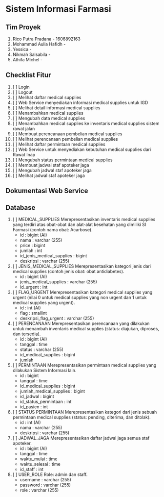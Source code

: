# Sistem Informasi Farmasi

## Tim Proyek
1. Rico Putra Pradana - 1606892163
2. Mohammad Aulia Hafidh - 
3. Yessica - 
4. Nikmah Salsabila -
5. Athifa Michel -

## Checklist Fitur
1. [ ] Login
2. [ ] Logout
3. [ ] Melihat daftar medical supplies
4. [ ] Web Service menyediakan informasi medical supplies untuk IGD
5. [ ] Melihat detail informasi medical supplies
6. [ ] Menambahkan medical supplies
7. [ ] Mengubah data medical supplies
8. [ ] Menambahkan medical supplies ke inventaris medical supplies sistem rawat jalan
9. [ ] Membuat perencanaan pembelian medical supplies
10. [ ] Melihat perencanaan pembelian medical supplies
11. [ ] Melihat daftar permintaan medical supplies
12. [ ] Web Service untuk menyediakan kebutuhan medical supplies dari Rawat Inap
13. [ ] Mengubah status permintaan medical supplies
14. [ ] Membuat jadwal staf apoteker jaga
15. [ ] Mengubah jadwal staf apoteker jaga
16. [ ] Melihat jadwal staf apoteker jaga

## Dokumentasi Web Service


## Database
1. [ ] MEDICAL_SUPPLIES
	Merepresentasikan inventaris medical supplies yang terdiri atas obat-obat dan alat-alat kesehatan yang dimiliki SI Farmasi (contoh nama obat: Acarbose).
	- id : bigint (AI)
	- nama : varchar (255)
	- price : bigint
	- jumlah : int
	- id_jenis_medical_supplies : bigint
	- deskripsi : varchar (255)
2. [ ] JENIS_MEDICAL_SUPPLIES
	Merepresentasikan kategori jenis dari medical supplies (contoh jenis obat: obat antidiabetes).
	- id : bigint (AI)
	- jenis_medical_supplies : varchar (255)
	- id_urgent : int
3. [ ] FLAG_URGENT
	Merepresentasikan kategori medical supplies yang urgent (nilai 0 untuk medical supplies yang non urgent dan 1 untuk medical supplies yang urgent). 
	- id : int (AI)
	- flag : smallint
	- deskripsi_flag_urgent : varchar (255)
4. [ ] PERENCANAAN
	Merepresentasikan perencanaan yang dilakukan untuk menambah inventaris medical supplies (status: diajukan, diproses, dan tersedia). 
	- id : bigint (AI)
	- tanggal : time
	- status : varchar (255)
	- id_medical_supplies : bigint
	- jumlah
5. [ ] PERMINTAAN
	Merepresentasikan permintaan medical supplies yang dilakukan Sistem Informasi lain.
	- id : bigint
	- tanggal : time
	- id_medical_supplies : bigint
	- jumlah_medical_supplies : bigint
	- id_jadwal : bigint
	- id_status_permintaan : int
	- id_pasien : int
6. [ ] STATUS PERMINTAAN
	Merepresentasikan kategori dari jenis sebuah permintaan medical supplies (status: pending, diterima, dan ditolak).
	- id : int (AI)
	- nama : varchar (255)
	- deskripsi : varchar (255)
7. [ ] JADWAL_JAGA
	Merepresentasikan daftar jadwal jaga semua staf apoteker.
	- id : bigint (AI)
	- tanggal : time
	- waktu_mulai : time
	- waktu_selesai : time
	- id_staff : int
8. [ ] USER_ROLE
	Role: admin dan staff.
	- username : varchar (255)
	- password : varchar (255)
	- role : varchar (255)